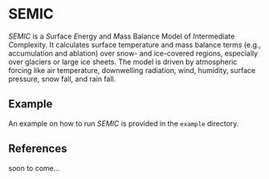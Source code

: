 SEMIC
=====

*SEMIC* is a *S*urface *E*nergy and *M*ass Balance Model of *I*ntermediate *C*omplexity.
It calculates surface temperature and mass balance terms (e.g., accumulation and ablation) over snow- and ice-covered regions, especially over glaciers or large ice sheets.
The model is driven by atmospheric forcing like air temperature, downwelling radiation, wind, humidity, surface pressure, snow fall, and rain fall.

Example
-------

An example on how to run *SEMIC* is provided in the `example` directory.


References
----------

soon to come...
